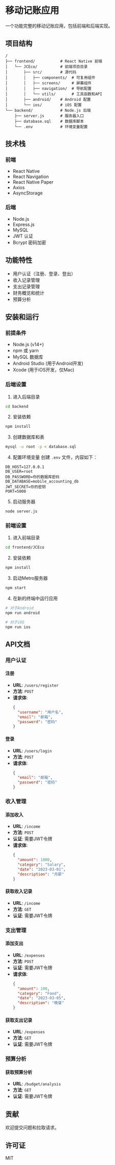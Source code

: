 # 移动记账应用

一个功能完整的移动记账应用，包括前端和后端实现。

## 项目结构

```
/
├── frontend/           # React Native 前端
│   └── JCEco/          # 前端项目目录
│       ├── src/        # 源代码
│       │   ├── components/  # 可复用组件
│       │   ├── screens/     # 屏幕组件
│       │   ├── navigation/  # 导航配置
│       │   └── utils/       # 工具函数和API
│       ├── android/    # Android 配置
│       └── ios/        # iOS 配置
└── backend/            # Node.js 后端
    ├── server.js       # 服务器入口
    ├── database.sql    # 数据库脚本
    └── .env            # 环境变量配置
```

## 技术栈

### 前端
- React Native
- React Navigation
- React Native Paper
- Axios
- AsyncStorage

### 后端
- Node.js
- Express.js
- MySQL
- JWT 认证
- Bcrypt 密码加密

## 功能特性

- 用户认证（注册、登录、登出）
- 收入记录管理
- 支出记录管理
- 财务概览和统计
- 预算分析

## 安装和运行

### 前提条件
- Node.js (v14+)
- npm 或 yarn
- MySQL 数据库
- Android Studio (用于Android开发)
- Xcode (用于iOS开发，仅Mac)

### 后端设置

1. 进入后端目录
```bash
cd backend
```

2. 安装依赖
```bash
npm install
```

3. 创建数据库和表
```bash
mysql -u root -p < database.sql
```

4. 配置环境变量
创建 `.env` 文件，内容如下：
```
DB_HOST=127.0.0.1
DB_USER=root
DB_PASSWORD=你的数据库密码
DB_DATABASE=mobile_accounting_db
JWT_SECRET=你的密钥
PORT=5000
```

5. 启动服务器
```bash
node server.js
```

### 前端设置

1. 进入前端目录
```bash
cd frontend/JCEco
```

2. 安装依赖
```bash
npm install
```

3. 启动Metro服务器
```bash
npm start
```

4. 在新的终端中运行应用
```bash
# 对于Android
npm run android

# 对于iOS
npm run ios
```

## API文档

### 用户认证

#### 注册
- **URL**: `/users/register`
- **方法**: `POST`
- **请求体**:
  ```json
  {
    "username": "用户名",
    "email": "邮箱",
    "password": "密码"
  }
  ```

#### 登录
- **URL**: `/users/login`
- **方法**: `POST`
- **请求体**:
  ```json
  {
    "email": "邮箱",
    "password": "密码"
  }
  ```

### 收入管理

#### 添加收入
- **URL**: `/income`
- **方法**: `POST`
- **认证**: 需要JWT令牌
- **请求体**:
  ```json
  {
    "amount": 1000,
    "category": "Salary",
    "date": "2023-03-01",
    "description": "月薪"
  }
  ```

#### 获取收入记录
- **URL**: `/income`
- **方法**: `GET`
- **认证**: 需要JWT令牌

### 支出管理

#### 添加支出
- **URL**: `/expenses`
- **方法**: `POST`
- **认证**: 需要JWT令牌
- **请求体**:
  ```json
  {
    "amount": 100,
    "category": "Food",
    "date": "2023-03-05",
    "description": "晚餐"
  }
  ```

#### 获取支出记录
- **URL**: `/expenses`
- **方法**: `GET`
- **认证**: 需要JWT令牌

### 预算分析

#### 获取预算分析
- **URL**: `/budget/analysis`
- **方法**: `GET`
- **认证**: 需要JWT令牌

## 贡献

欢迎提交问题和拉取请求。

## 许可证

MIT
